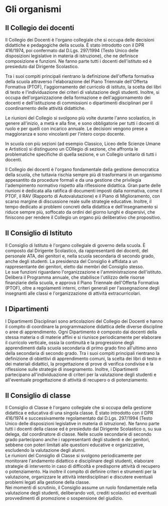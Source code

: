 # Gli organismi  
 

## Il Collegio dei docenti

Il Collegio dei Docenti è l'organo collegiale che si occupa delle
decisioni didattiche e pedagogiche della scuola. È stato introdotto con
il DPR 416/1974, poi confermato dal D.Lgs. 297/1994 (Testo Unico delle
disposizioni legislative in materia di istruzione), che ne definisce
composizione e funzioni. Ne fanno parte tutti i docenti dell'istituto ed
è presieduto dal Dirigente Scolastico.

Tra i suoi compiti principali rientrano la definizione dell'offerta
formativa della scuola attraverso l'elaborazione del Piano Triennale
dell'Offerta Formativa (PTOF), l'aggiornamento del curricolo di
istituto, la scelta dei libri di testo e l'individuazione dei criteri di
valutazione degli studenti. Inoltre, si occupa dell'organizzazione della
formazione e dell'aggiornamento dei docenti e dell'istituzione di
commissioni o dipartimenti disciplinari per il coordinamento delle
attività didattiche.

Le riunioni del Collegio si svolgono più volte durante l'anno
scolastico, in genere all'inizio, a metà e alla fine, e sono
obbligatorie per tutti i docenti di ruolo e per quelli con incarico
annuale. Le decisioni vengono prese a maggioranza e sono vincolanti per
l'intero corpo docente.

In scuola con più sezioni (ad esempio Classico, Liceo delle Scienze
Umane e Artistico) si distinguono un COllegio di sezione, che affronta
le problematiche specifiche di quella sezione, e un Collegio unitario di
tutti i docenti.

Il Collegio dei docenti è l'organo fondamentale della gestione
democratica della scuola, che tuttavia rischia sempre più di
trasformarsi in un organismo appesantito da procedure formali e da una
gestione che privilegia l'adempimento normativo rispetto alla
riflessione didattica. Gran parte delle riunioni è dedicata alla
ratifica di documenti imposti dalla normativa, come il PTOF, il RAV
(Rapporto di Autovalutazione) e il Piano di Miglioramento, con scarso
margine di discussione reale sulle strategie educative. Inoltre, il
tempo dedicato ai problemi concreti della didattica e dell'insegnamento
si riduce sempre più, soffocato da ordini del giorno lunghi e
dispersivi, che finiscono per rendere il Collegio un organo più
deliberativo che propositivo.

## Il Consiglio di Istituto  

Il Consiglio di Istituto è l'organo collegiale di governo della scuola.
È composto dal Dirigente Scolastico, da rappresentanti dei docenti, del
personale ATA, dei genitori e, nella scuola secondaria di secondo grado,
anche degli studenti. La presidenza del Consiglio è affidata a un
rappresentante dei genitori, eletto dai membri del Consiglio stesso.\
Le sue funzioni riguardano l'organizzazione e l'amministrazione
dell'istituto. Delibera il Programma annuale, che stabilisce l'utilizzo
delle risorse finanziarie della scuola, e approva il Piano Triennale
dell'Offerta Formativa (PTOF), oltre a regolamenti interni, criteri
generali per l'assegnazione degli insegnanti alle classi e
l'organizzazione di attività extracurricolari.

## I Dipartimenti 

I Dipartimenti Disciplinari sono articolazioni del Collegio dei Docenti
e hanno il compito di coordinare la programmazione didattica delle
diverse discipline o aree di apprendimento. Ogni Dipartimento è composto
dai docenti della stessa materia o di materie affini e si riunisce
periodicamente per elaborare il curricolo verticale, ossia la continuità
e la progressione degli apprendimenti dalla scuola secondaria di primo
grado fino all'ultimo anno della secondaria di secondo grado. Tra i suoi
compiti principali rientrano la definizione di obiettivi di
apprendimento comuni, la scelta dei libri di testo e dei materiali
didattici, la progettazione di prove di verifica condivise e la
riflessione sulle strategie di insegnamento. Inoltre, i Dipartimenti
partecipano all'individuazione di criteri per la valutazione degli
studenti e all'eventuale progettazione di attività di recupero o di
potenziamento.

## Il Consiglio di classe  

Il Consiglio di Classe è l'organo collegiale che si occupa della
gestione didattica e educativa di una singola classe. È stato introdotto
con il DPR 416/1974 e successivamente regolamentato dal D.Lgs. 297/1994
(Testo Unico delle disposizioni legislative in materia di istruzione).
Ne fanno parte tutti i docenti della classe ed è presieduto dal
Dirigente Scolastico o, su sua delega, dal coordinatore di classe. Nelle
scuole secondarie di secondo grado partecipano anche i rappresentanti
degli studenti e dei genitori, sebbene con poteri limitati alle
questioni educative e organizzative, escludendo la valutazione degli
alunni.\
Le riunioni del Consiglio di Classe si svolgono periodicamente per
monitorare l'andamento didattico e disciplinare degli studenti,
elaborare strategie di intervento in caso di difficoltà e predisporre
attività di recupero o potenziamento. Ha inoltre il compito di definire
criteri e strumenti per la valutazione, organizzare le attività
interdisciplinari e discutere eventuali problemi legati alla gestione
della classe.\
Nei momenti di scrutinio, il Consiglio assume un ruolo fondamentale
nella valutazione degli studenti, deliberando voti, crediti scolastici
ed eventuali provvedimenti di promozione o sospensione del giudizio.

